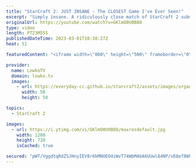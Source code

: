 ```yaml
---
title: "StarCraft 2: JUST INSANE - The CLOSEST Game I've Ever Seen!"
excerpt: "Simply insane. A ridiculously close match of StarCraft 2 submitted to me by one of these two legends. If you have an awesome game of StarCraft 2 you would like me to cast, you can send it over to replays@lowko.tv.  Support my work: https://patreon.com/lowkotv Lowko Merch: https://lowko.shop  My YouTube"
originalUrl: https://youtube.com/watch?v=GKlmO0U0B80
type: video
length: PT23M55S
publishedDateTime: 2023-03-01T10:38:27Z
heat: 51

featuredContent: "<iframe width=\"800\" height=\"500\" frameborder=\"0\" src=\"https://www.youtube.com/embed/GKlmO0U0B80\" allow=\"accelerometer; autoplay; encrypted-media; gyroscope; picture-in-picture\" allowfullscreen></iframe>"

provider:
  name: LowkoTV
  domain: lowko.tv
  images:
    - url: https://everyday-cc.github.io/starcraft2/assets/images/organizations/lowko.tv-50x50.jpg
      width: 50
      height: 50

topics:
  - StarCraft 2

images:
  - url: https://i.ytimg.com/vi/GKlmO0U0B80/maxresdefault.jpg
    width: 1280
    height: 720
    isCached: true

secured: "pWT/VggdtqRdZSJHnyIEV8r6kMNUEO4iWvT74WbMAbA6UUwl84NP/vEQef8WkHeea5X6kp2QQtLzZQ2O61sOSRiHgZBysDamAkYQFIvZajKpweLH/pLmaZ2f+ODWM4GkJAwwFe0NDHB/52RqwhipgnhTSyQBnd1sqC+XuBSimKxqKexigbUb8gWndwfgeqBJYe+z69OShmw5N5tBRT3TE9KozAoyHmZkfDOgR0JDeV1Nn7QpL6c8cWz0DHD32iYnQsblamQvqGB3vgPvr+Ah/yTqRZ6UaIDUkUr8UdlbM83wlmqJngr7Xx+pAE1+Ox+oLcXBWC7HmcuN4RbfxU7pX+PHvlWpbja1jR8RNfVCj8T4z+qkM986Gi0X9W/gWmoGWqvcu5dTGyJn3/kAYwe7pefkKFc4z7PN4oFWjlZCayE=;wL3T1cFf1Fn8svoAmt/hiA=="
---
```


